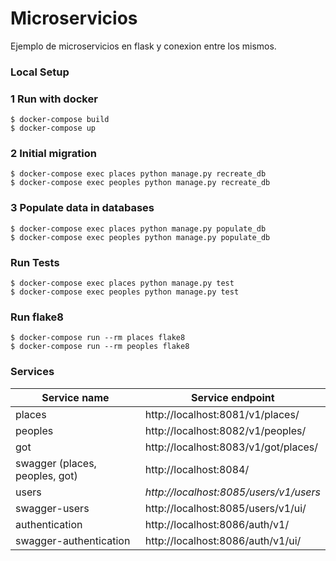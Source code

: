 # Microservicios
Ejemplo de microservicios en flask y conexion entre los mismos.

### Local Setup


### 1 Run with docker
    $ docker-compose build
    $ docker-compose up

### 2 Initial migration
    $ docker-compose exec places python manage.py recreate_db
    $ docker-compose exec peoples python manage.py recreate_db

### 3 Populate data in databases
    $ docker-compose exec places python manage.py populate_db
    $ docker-compose exec peoples python manage.py populate_db

### Run Tests
    $ docker-compose exec places python manage.py test
    $ docker-compose exec peoples python manage.py test

### Run flake8
    $ docker-compose run --rm places flake8
    $ docker-compose run --rm peoples flake8

### Services
Service name| Service endpoint|
-------|---|
places|http://localhost:8081/v1/places/
peoples|http://localhost:8082/v1/peoples/
got|http://localhost:8083/v1/got/places/
swagger (places, peoples, got)|http://localhost:8084/
users|_http://localhost:8085/users/v1/users_
swagger-users|http://localhost:8085/users/v1/ui/
authentication|http://localhost:8086/auth/v1/
swagger-authentication|http://localhost:8086/auth/v1/ui/
